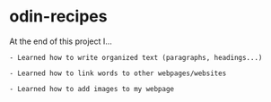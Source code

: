 # odin-recipes

At the end of this project I...

    - Learned how to write organized text (paragraphs, headings...)

    - Learned how to link words to other webpages/websites

    - Learned how to add images to my webpage 